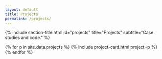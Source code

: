 ```yaml
---
layout: default
title: Projects
permalink: /projects/
---
```


{% include section-title.html id="projects" title="Projects" subtitle="Case studies and code." %}
<div class="grid">
  {% for p in site.data.projects %}
    {% include project-card.html project=p %}
  {% endfor %}
</div>
